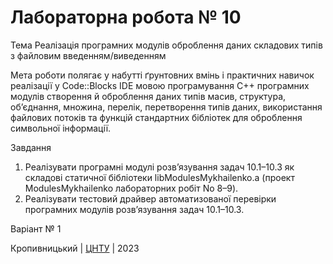 # Лабораторна робота № 10

Тема Реалізація програмних модулів оброблення даних складових типів з файловим введенням/виведенням

Мета роботи полягає у набутті ґрунтовних вмінь і практичних навичок реалізації у Code::Blocks IDE мовою програмування С++ програмних модулів створення й оброблення даних типів масив, структура, об’єднання, множина, перелік, перетворення типів даних, використання файлових потоків та функцій стандартних бібліотек для оброблення символьної інформації.

Завдання
1. Реалізувати програмні модулі розв’язування задач 10.1–10.3 як складові статичної бібліотеки libModulesMykhailenko.а (проект ModulesMykhailenko лабораторних робіт No 8–9).
2. Реалізувати тестовий драйвер автоматизованої перевірки програмних модулів розв’язування задач 10.1–10.3.

Варіант № 1


Кропивницький | <a href="http://www.kntu.kr.ua/">ЦНТУ</a> | 2023
